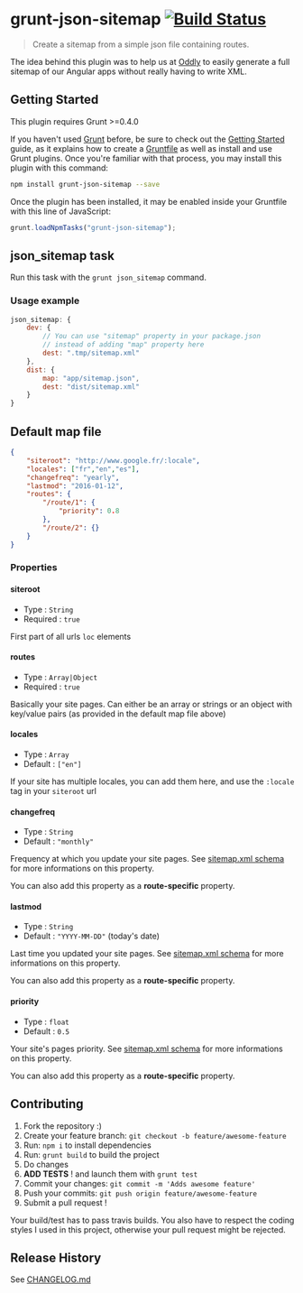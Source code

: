 # grunt-json-sitemap [![Build Status](https://travis-ci.org/o2dly/grunt-json-sitemap.svg?branch=master)](https://travis-ci.org/o2dly/grunt-json-sitemap)

> Create a sitemap from a simple json file containing routes.

The idea behind this plugin was to help us at [Oddly](http://www.oddly.fr) to easily generate a full sitemap of our Angular apps without really having to write XML.


## Getting Started

This plugin requires Grunt >=0.4.0

If you haven't used [Grunt](http://gruntjs.com/) before, be sure to check out the [Getting Started](http://gruntjs.com/getting-started) guide, as it explains how to create a [Gruntfile](http://gruntjs.com/sample-gruntfile) as well as install and use Grunt plugins. Once you're familiar with that process, you may install this plugin with this command:

```sh
npm install grunt-json-sitemap --save
```

Once the plugin has been installed, it may be enabled inside your Gruntfile with this line of JavaScript:

```js
grunt.loadNpmTasks("grunt-json-sitemap");
```

## json_sitemap task

Run this task with the `grunt json_sitemap` command.

### Usage example

```js
json_sitemap: {
    dev: {
        // You can use "sitemap" property in your package.json
        // instead of adding "map" property here
        dest: ".tmp/sitemap.xml"
    },
    dist: {
        map: "app/sitemap.json",
        dest: "dist/sitemap.xml"
    }
}
```

## Default map file

```json
{
    "siteroot": "http://www.google.fr/:locale",
    "locales": ["fr","en","es"],
    "changefreq": "yearly",
    "lastmod": "2016-01-12",
    "routes": {
        "/route/1": {
            "priority": 0.8
        },
        "/route/2": {}
    }
}
```

### Properties

#### siteroot

- Type : `String`
- Required : `true`

First part of all urls `loc` elements


#### routes

- Type : `Array|Object`
- Required : `true`

Basically your site pages. Can either be an array or strings or an object with key/value pairs (as provided in the default map file above)


#### locales

- Type : `Array`
- Default : `["en"]`

If your site has multiple locales, you can add them here, and use the `:locale` tag in your `siteroot` url


#### changefreq

- Type : `String`
- Default : `"monthly"`

Frequency at which you update your site pages. See [sitemap.xml schema](http://www.sitemaps.org/protocol.html) for more informations on this property.

You can also add this property as a __route-specific__ property.


#### lastmod

- Type : `String`
- Default : `"YYYY-MM-DD"` (today's date)

Last time you updated your site pages. See [sitemap.xml schema](http://www.sitemaps.org/protocol.html) for more informations on this property.

You can also add this property as a __route-specific__ property.


#### priority

- Type : `float`
- Default : `0.5`

Your site's pages priority. See [sitemap.xml schema](http://www.sitemaps.org/protocol.html) for more informations on this property.

You can also add this property as a __route-specific__ property.


## Contributing

1. Fork the repository :)
2. Create your feature branch: `git checkout -b feature/awesome-feature`
3. Run: `npm i` to install dependencies
4. Run: `grunt build` to build the project
5. Do changes
6. __ADD TESTS__ ! and launch them with `grunt test`
7. Commit your changes: `git commit -m 'Adds awesome feature'`
8. Push your commits: `git push origin feature/awesome-feature`
9. Submit a pull request !

Your build/test has to pass travis builds.
You also have to respect the coding styles I used in this project, otherwise your pull request might be rejected.


## Release History

See [CHANGELOG.md](CHANGELOG.md)
